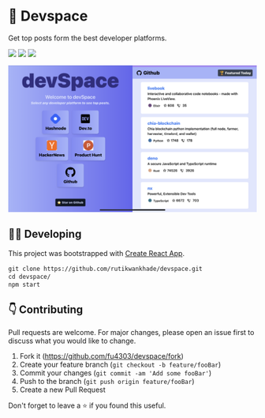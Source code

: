 # 🚀 Devspace

Get top posts form the best developer platforms.

<p align="center">

<p >
<a href="https://github.com/rutikwankhade/devspace"><img src="https://img.shields.io/github/stars/rutikwankhade/devspace.svg?style=social&label=Star"></a>
<a href="https://github.com/rutikwankhade/CoverView"><img src="https://badges.frapsoft.com/os/v1/open-source.svg?v=103"></a>
<a href="https://lbesson.mit-license.org"><img src="https://img.shields.io/badge/License-MIT-blue.svg"></a>

</p>

![devSpace](/public/devspace.png)


## 👩‍💻 Developing
This project was bootstrapped with [Create React App](https://github.com/facebook/create-react-app).



```shell
git clone https://github.com/rutikwankhade/devspace.git
cd devspace/
npm start
```


## 👇 Contributing
Pull requests are welcome. For major changes, please open an issue first to discuss what you would like to change.


1. Fork it (<https://github.com/fu4303/devspace/fork>)
2. Create your feature branch (`git checkout -b feature/fooBar`)
3. Commit your changes (`git commit -am 'Add some fooBar'`)
4. Push to the branch (`git push origin feature/fooBar`)
5. Create a new Pull Request


Don't forget to leave a ⭐ if you found this useful.
